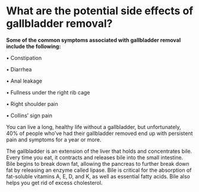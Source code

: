 # What are the potential side effects of gallbladder removal?

**Some of the common symptoms associated with gallbladder removal include the following:**

• Constipation

• Diarrhea

• Anal leakage

• Fullness under the right rib cage

• Right shoulder pain

• Collins’ sign pain

You can live a long, healthy life without a gallbladder, but unfortunately, 40% of people who’ve had their gallbladder removed end up with persistent pain and symptoms for a year or more.

The gallbladder is an extension of the liver that holds and concentrates bile. Every time you eat, it contracts and releases bile into the small intestine. Bile begins to break down fat, allowing the pancreas to further break down fat by releasing an enzyme called lipase. Bile is critical for the absorption of fat-soluble vitamins A, E, D, and K, as well as essential fatty acids. Bile also helps you get rid of excess cholesterol.